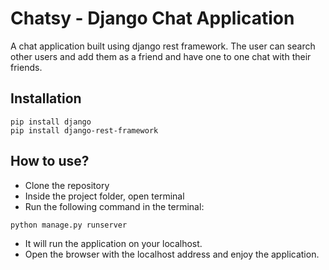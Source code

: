 
# Chatsy - Django Chat Application

A chat application built using django rest framework. The 
user can search other users and add them as a friend and have 
one to one chat with their friends.

## Installation

```
pip install django
pip install django-rest-framework
```

## How to use?

- Clone the repository
- Inside the project folder, open terminal
- Run the following command in the terminal:
```
python manage.py runserver
```
- It will run the application on your localhost.
- Open the browser with the localhost address and enjoy the application.